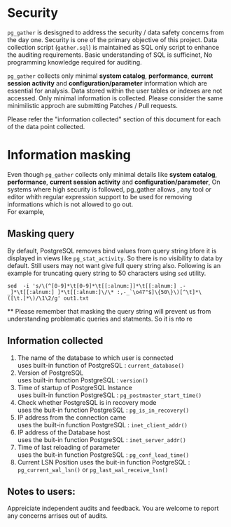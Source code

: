# Security 
`pg_gather` is desisgned to address the security / data safety concerns from the day one.   Security is one of the primary objective of this project. Data collection script (`gather.sql`) is maintained as SQL only script to enhance the auditing requirements. Basic understanding of SQL is sufficinet, No programming knowledge required for auditing.
  
`pg_gather` collects only minimal **system catalog**, **performance**, **current session activity** and **configuration/parameter** information which are essential for analysis. Data stored within the user tables or indexes are not accessed. Only minimal information is collected. Please consider the same minimilistic approch are submitting Patches / Pull requests. 

Please refer the "information collected" section of this document for each of the data point collected. 

# Information masking
Even though `pg_gather` collects only minimal details like **system catalog**, **performance**, **current session activity** and **configuration/parameter**, On systems where high security is followed, pg_gather allows , any tool or editor whith regular expression support to be used for removing informations which is not allowed to go out.  
For example,
## Masking query
By default, PostgreSQL removes bind values from query string bfore it is displayed in views like `pg_stat_activity`. So there is no visibility to data by default. Still users may not want give full query string also. Following is an example for truncating query string to 50 characters using `sed` utility. 
```
sed  -i 's/\(^[0-9]*\t[0-9]*\t[[:alnum:]]*\t[[:alnum:] .-_]*\t[[:alnum:] ]*\t[[:alnum:]\/\* :,-_`\o47"$]\{50\}\)[^\t]*\([\t.]*\)/\1\2/g' out1.txt
```
** Please remember that masking the query string will prevent us from understanding problematic queries and statments. So it is nto re
## Information collected  

1. The name of the database to which user is connected  
   uses built-in function of PostgreSQL : `current_database()`
2. Version of PostgreSQL  
   uses built-in function PostgreSQL : `version()`
3. Time of startup of PostgreSQL Instance  
   uses built-in function PostgreSQL : `pg_postmaster_start_time()`
4. Check whether PostgreSQL is in recovery mode  
   uses the buit-in function PostgreSQL : `pg_is_in_recovery()`
5. IP address from the connection came  
   uses the built-in function PostgreSQL : `inet_client_addr()`
6. IP address of the Database host  
   uses the buit-in function PostgreSQL : `inet_server_addr()`
7. Time of last reloading of parameter  
   uses the buit-in function PostgreSQL : `pg_conf_load_time()`
8. Current LSN Position
   uses the buit-in function PostgreSQL : `pg_current_wal_lsn()` or `pg_last_wal_receive_lsn()`



## Notes to users:
Appreiciate independent audits and feedback. You are welcome to report any concerns arrises out of audits.